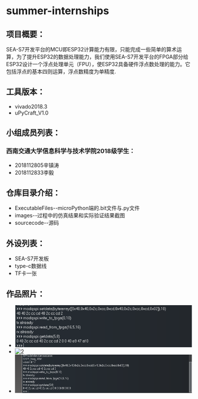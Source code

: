 # summer-internships    
## 项目概要：
SEA-S7开发平台的MCU即ESP32计算能力有限，只能完成一些简单的算术运算，为了提升ESP32的数据处理能力，我们使用SEA-S7开发平台的FPGA部分给ESP32设计一个浮点处理单元（FPU），使ESP32具备硬件浮点数处理的能力。它包括浮点的基本四则运算，浮点数精度为单精度.
## 工具版本：  
* vivado2018.3
* uPyCraft_V1.0
## 小组成员列表：  
### 西南交通大学信息科学与技术学院2018级学生：
* 2018112805辛镇涛
* 2018112833李毅
## 仓库目录介绍：  
* ExecutableFiles--microPython端的.bit文件与.py文件  
* images--过程中的仿真结果和实际验证结果截图  
* sourcecode--源码  
## 外设列表： 
* SEA-S7开发板
* type-c数据线
* TF卡一张
## 作品照片：
* ![1](https://github.com/xzt1590/summer-internships/blob/master/images/2.7%E4%B9%98%E4%BB%A52.7.png)
* ![2](https://github.com/xzt1590/summer-internships/blob/master/images/2.7%E5%8A%A02.7.png)
* ![3](https://github.com/xzt1590/summer-internships/blob/master/images/2.7%E9%99%A4%E4%BB%A52.7.png)
